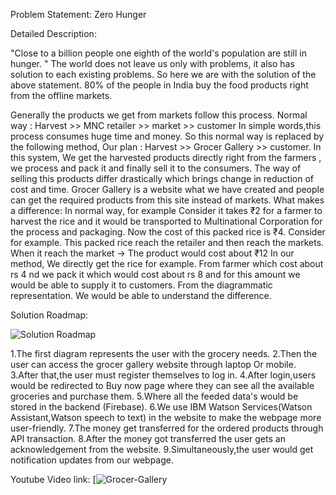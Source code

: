 Problem Statement: Zero Hunger

Detailed Description:

"Close to a billion people one eighth of the world's population are still in hunger. "
The world does not leave us only with problems, it also has solution to each existing problems. 
So here we are with the solution of the above statement. 80% of the people in India buy the food products right from the offline markets.

Generally the products we get from markets follow this process.
Normal way : Harvest >> MNC retailer >> market >> customer
In simple words,this process consumes huge time and money. 
So this normal way is replaced by the following method,
Our plan : Harvest >> Grocer Gallery >> customer.
In this system, We get the harvested products directly right from the farmers , we process and pack it and finally sell it to the consumers. 
The way of selling this products differ drastically which brings change in reduction of cost and time.
Grocer Gallery is a website what we have created and people can get the required products from this site instead of markets. 
What makes a difference: 
In normal way, for example Consider it takes ₹2 for a farmer to harvest the rice and it would be transported to Multinational Corporation for the process and packaging.
Now the cost of this packed rice is ₹4.
Consider for example. This packed rice reach the retailer and then reach the markets. When it reach the market -> The product would cost about ₹12 
In our method,
We directly get the rice for example. From farmer which cost about rs 4 nd we pack it which would cost about rs 8 and for this amount we would be able to supply it to customers.
From the diagrammatic representation. We would be able to understand the difference.

Solution Roadmap:

![Solution Roadmap](https://user-images.githubusercontent.com/67419416/122593477-5a58e300-d083-11eb-9fd3-f72e6930b18f.png)


1.The first diagram represents the user with the grocery needs. 
2.Then the user can access the grocer gallery website through laptop Or mobile. 
3.After that,the user must register themselves to log in. 
4.After login,users would be redirected to Buy now page where they can see all the available groceries and purchase them.
5.Where all the feeded data's would be stored in the backend (Firebase). 
6.We use IBM Watson Services(Watson Assistant,Watson speech to text) in the website to make the webpage more user-friendly. 
7.The money get transferred for the ordered products through API transaction. 
8.After the money got transferred the user gets an acknowledgement from the website.
9.Simultaneously,the user would get notification updates from our webpage. 

Youtube Video link:
[![Grocer-Gallery](https://www.youtube.com/watch?v=3Rw58V7gOWM)
